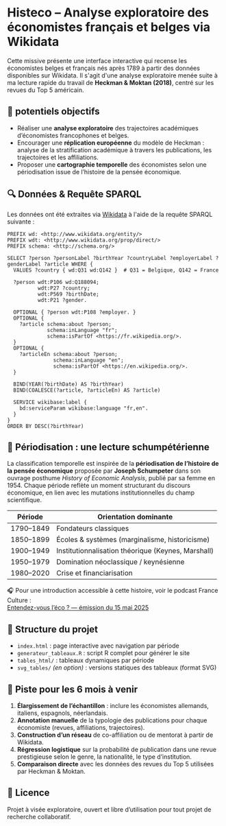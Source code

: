 
# Histeco – Analyse exploratoire des économistes français et belges via Wikidata

Cette missive présente une interface interactive qui recense les économistes belges et français nés après 1789 à partir des données disponibles sur Wikidata. Il s'agit d'une analyse exploratoire menée  suite à ma lecture rapide du travail de **Heckman & Moktan (2018)**, centré sur les revues du Top 5 américain.

## 🎯 potentiels objectifs

- Réaliser une **analyse exploratoire** des trajectoires académiques d’économistes francophones et belges.
- Encourager une **réplication européenne** du modèle de Heckman : analyse de la stratification académique à travers les publications, les trajectoires et les affiliations.
- Proposer une **cartographie temporelle** des économistes selon une périodisation issue de l’histoire de la pensée économique.

## 🔍 Données & Requête SPARQL

Les données ont été extraites via [Wikidata](https://query.wikidata.org/) à l'aide de la requête SPARQL suivante :

```sparql
PREFIX wd: <http://www.wikidata.org/entity/>
PREFIX wdt: <http://www.wikidata.org/prop/direct/>
PREFIX schema: <http://schema.org/>

SELECT ?person ?personLabel ?birthYear ?countryLabel ?employerLabel ?genderLabel ?article WHERE {
  VALUES ?country { wd:Q31 wd:Q142 }  # Q31 = Belgique, Q142 = France

  ?person wdt:P106 wd:Q188094;
          wdt:P27 ?country;
          wdt:P569 ?birthDate;
          wdt:P21 ?gender.

  OPTIONAL { ?person wdt:P108 ?employer. }
  OPTIONAL {
    ?article schema:about ?person;
             schema:inLanguage "fr";
             schema:isPartOf <https://fr.wikipedia.org/>.
  }
  OPTIONAL {
    ?articleEn schema:about ?person;
               schema:inLanguage "en";
               schema:isPartOf <https://en.wikipedia.org/>.
  }

  BIND(YEAR(?birthDate) AS ?birthYear)
  BIND(COALESCE(?article, ?articleEn) AS ?article)

  SERVICE wikibase:label {
    bd:serviceParam wikibase:language "fr,en".
  }
}
ORDER BY DESC(?birthYear)
```

## 🧠 Périodisation : une lecture schumpétérienne

La classification temporelle est inspirée de la **périodisation de l’histoire de la pensée économique** proposée par **Joseph Schumpeter** dans son ouvrage posthume _History of Economic Analysis_, publié par sa femme en 1954. Chaque période reflète un moment structurant du discours économique, en lien avec les mutations institutionnelles du champ scientifique.

| Période | Orientation dominante |
|--------|------------------------|
| 1790–1849 | Fondateurs classiques |
| 1850–1899 | Écoles & systèmes (marginalisme, historicisme) |
| 1900–1949 | Institutionnalisation théorique (Keynes, Marshall) |
| 1950–1979 | Domination néoclassique / keynésienne |
| 1980–2020 | Crise et financiarisation |

🎧 Pour une introduction accessible à cette histoire, voir le podcast France Culture :  
[Entendez-vous l’éco ? — émission du 15 mai 2025](https://www.radiofrance.fr/franceculture/podcasts/entendez-vous-l-eco/entendez-vous-l-eco-emission-du-jeudi-15-mai-2025-8472991)

## 📁 Structure du projet

- `index.html` : page interactive avec navigation par période
- `generateur_tableaux.R` : script R complet pour générer le site
- `tables_html/` : tableaux dynamiques par période
- `svg_tables/` *(en option)* : versions statiques des tableaux (format SVG)

## 🚧 Piste pour les 6 mois à venir

1. **Élargissement de l’échantillon** : inclure les économistes allemands, italiens, espagnols, néerlandais.
2. **Annotation manuelle** de la typologie des publications pour chaque économiste (revues, affiliations, trajectoires).
3. **Construction d’un réseau** de co-affiliation ou de mentorat à partir de Wikidata.
4. **Régression logistique** sur la probabilité de publication dans une revue prestigieuse selon le genre, la nationalité, le type d’institution.
5. **Comparaison directe** avec les données des revues du Top 5 utilisées par Heckman & Moktan.

## 📜 Licence

Projet à visée exploratoire, ouvert et libre d’utilisation pour tout projet de recherche collaboratif.
